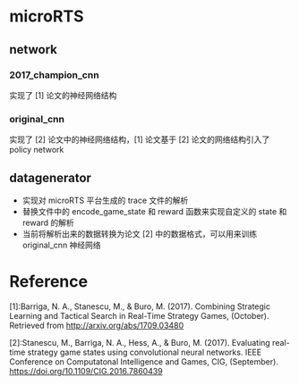# microRTS

## network

### 2017_champion_cnn

实现了 [1] 论文的神经网络结构

### original_cnn

实现了 [2] 论文中的神经网络结构，[1] 论文基于 [2] 论文的网络结构引入了 policy network

## datagenerator

* 实现对 microRTS 平台生成的 trace 文件的解析
* 替换文件中的 encode_game_state 和 reward 函数来实现自定义的 state 和 reward 的解析
* 当前将解析出来的数据转换为论文 [2] 中的数据格式，可以用来训练 original_cnn 神经网络

# Reference

[1]:Barriga, N. A., Stanescu, M., & Buro, M. (2017). Combining Strategic Learning and Tactical Search in Real-Time Strategy Games, (October). Retrieved from http://arxiv.org/abs/1709.03480

[2]:Stanescu, M., Barriga, N. A., Hess, A., & Buro, M. (2017). Evaluating real-time strategy game states using convolutional neural networks. IEEE Conference on Computatonal Intelligence and Games, CIG, (September). https://doi.org/10.1109/CIG.2016.7860439
